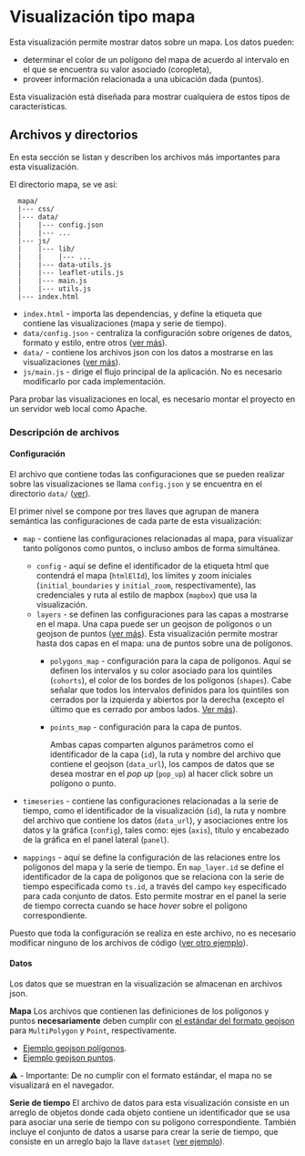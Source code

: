 # Visualización tipo mapa

Esta visualización permite mostrar datos sobre un mapa.
Los datos pueden:
- determinar el color de un polígono del mapa de acuerdo al intervalo en el que se encuentra su valor asociado (coropleta),
- proveer información relacionada a una ubicación dada (puntos).

Esta visualización está diseñada para mostrar cualquiera de estos tipos de características.

## Archivos y directorios

En esta sección se listan y describen los archivos más importantes para esta visualización.

El directorio mapa, se ve así:
```
  mapa/
  |--- css/
  |--- data/
  |    |--- config.json
  |    |--- ...
  |--- js/
  |    |--- lib/
  |    |    |--- ...
  |    |--- data-utils.js
  |    |--- leaflet-utils.js
  |    |--- main.js
  |    |--- utils.js
  |--- index.html
```

- `index.html` - importa las dependencias, y define la etiqueta que contiene las visualizaciones (mapa y serie de tiempo).
- `data/config.json` - centraliza la configuración sobre orígenes de datos, formato y estilo, entre otros ([ver más](#configuración)).
- `data/` - contiene los archivos json con los datos a mostrarse en las visualizaciones ([ver más](#datos)).
- `js/main.js` - dirige el flujo principal de la aplicación. No es necesario modificarlo por cada implementación.

Para probar las visualizaciones en local, es necesario montar el proyecto en un servidor web local como Apache.

### Descripción de archivos

#### Configuración
El archivo que contiene todas las configuraciones que se pueden realizar sobre las visualizaciones se llama `config.json` y se encuentra en el directorio `data/` ([ver](./data/config.json)).

El primer nivel se compone por tres llaves que agrupan de manera semántica las configuraciones de cada parte de esta visualización:
- `map` - contiene las configuraciones relacionadas al mapa, para visualizar tanto polígonos como puntos,
o incluso ambos de forma simultánea.
  - `config` - aquí se define el identificador de la etiqueta html que contendrá el mapa (`htmlElId`),
  los límites y zoom iniciales (`initial_boundaries` y `initial_zoom`, respectivamente),
  las credenciales y ruta al estilo de mapbox (`mapbox`) que usa la visualización.
  - `layers` - se definen las configuraciones para las capas a mostrarse en el mapa.
  Una capa puede ser un geojson de polígonos o un geojson de puntos ([ver más](#datos)).
  Esta visualización permite mostrar hasta dos capas en el mapa: una de puntos sobre una de polígonos.
    - `polygons_map` - configuración para la capa de polígonos.
    Aquí se definen los intervalos y su color asociado para los quintiles (`cohorts`),
    el color de los bordes de los polígonos (`shapes`).
    Cabe señalar que todos los intervalos definidos para los quintiles son cerrados por la izquierda y abiertos por la derecha (excepto el último que es cerrado por ambos lados. [Ver más](https://es.wikipedia.org/wiki/Intervalo_(matemática)#Notaci.C3.B3n)).
    - `points_map` - configuración para la capa de puntos.

      Ambas capas comparten algunos parámetros como el identificador de la capa (`id`),
      la ruta y nombre del archivo que contiene el geojson (`data_url`),
      los campos de datos que se desea mostrar en el _pop up_ (`pop_up`) al hacer click sobre un polígono o punto.

- `timeseries` - contiene las configuraciones relacionadas a la serie de tiempo,
como el identificador de la visualización (`id`),
la ruta y nombre del archivo que contiene los datos (`data_url`),
y asociaciones entre los datos y la gráfica (`config`),
tales como: ejes (`axis`), título y encabezado de la gráfica en el panel lateral (`panel`).

- `mappings` - aquí se define la configuración de las relaciones entre los polígonos del mapa y la serie de tiempo.
En `map_layer.id` se define el identificador de la capa de polígonos que se relaciona con la serie de tiempo especificada como `ts.id`,
a través del campo `key` especificado para cada conjunto de datos.
Esto permite mostrar en el panel la serie de tiempo correcta cuando se hace _hover_ sobre el polígono correspondiente.

Puesto que toda la configuración se realiza en este archivo, no es necesario modificar ninguno de los archivos de código ([ver otro ejemplo](./data/config-municipios.json)).

#### Datos

Los datos que se muestran en la visualización se almacenan en archivos json.

**Mapa**
Los archivos que contienen las definiciones de los polígonos y puntos **necesariamente** deben cumplir con [el estándar del formato geojson](http://geojson.org/) para `MultiPolygon` y `Point`, respectivamente.
- [Ejemplo geojson polígonos](./data/entidades-poligonos.json).
- [Ejemplo geojson puntos](./data/entidades-puntos.json).

:warning: - Importante: De no cumplir con el formato estándar, el mapa no se visualizará en el navegador.

**Serie de tiempo**
El archivo de datos para esta visualización consiste en un arreglo de objetos donde cada objeto contiene un identificador que se usa para asociar una serie de tiempo con su polígono correspondiente.
También incluye el conjunto de datos a usarse para crear la serie de tiempo, que consiste en un arreglo bajo la llave `dataset` ([ver ejemplo](./data/datos-entidades.json)).
